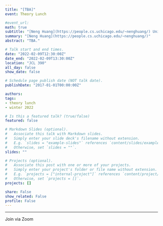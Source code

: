 ```yaml
---
title: "[TBA]"
event: Theory Lunch

#event_url:
math: true
subtitle: "[Neng Huang](https://people.cs.uchicago.edu/~nenghuang/) University of Chicago"
summary: "[Neng Huang](https://people.cs.uchicago.edu/~nenghuang/)"
abstract: "TBA."

# Talk start and end times.
date: "2022-02-09T12:30:00Z"
date_end: "2022-02-09T13:30:00Z"
location: "JCL 390"
all_day: false
show_date: false

# Schedule page publish date (NOT talk date).
publishDate: "2017-01-01T00:00:00Z"

authors:
tags:
- theory lunch
- winter 2022

# Is this a featured talk? (true/false)
featured: false

# Markdown Slides (optional).
#   Associate this talk with Markdown slides.
#   Simply enter your slide deck's filename without extension.
#   E.g. `slides = "example-slides"` references `content/slides/example-slides.md`.
#   Otherwise, set `slides = ""`.
slides: ""

# Projects (optional).
#   Associate this post with one or more of your projects.
#   Simply enter your project's folder or file name without extension.
#   E.g. `projects = ["internal-project"]` references `content/project/deep-learning/index.md`.
#   Otherwise, set `projects = []`.
projects: []

share: False
show_related: False
profile: False
---
```


---

Join via Zoom
